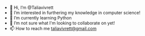 - 👋 Hi, I’m @Taliavivrett
- 👀 I’m interested in furthering my knowledge in computer science!
- 🌱 I’m currently learning Python
- 💞️ I’m not sure what I'm looking to collaborate on yet!
- 📫 How to reach me taliavivrett@gmail.com

<!---
Taliavivrett/Taliavivrett is a ✨ special ✨ repository because its `README.md` (this file) appears on your GitHub profile.
You can click the Preview link to take a look at your changes.
--->
